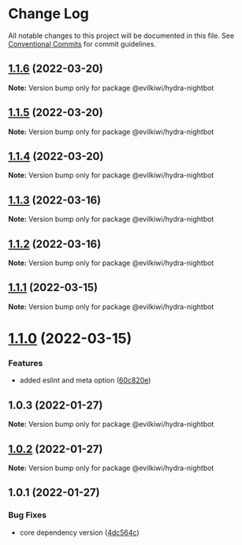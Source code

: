 # Change Log

All notable changes to this project will be documented in this file.
See [Conventional Commits](https://conventionalcommits.org) for commit guidelines.

## [1.1.6](https://github.com/evilkiwi/hydra/compare/@evilkiwi/hydra-nightbot@1.1.5...@evilkiwi/hydra-nightbot@1.1.6) (2022-03-20)

**Note:** Version bump only for package @evilkiwi/hydra-nightbot





## [1.1.5](https://github.com/evilkiwi/hydra/compare/@evilkiwi/hydra-nightbot@1.1.4...@evilkiwi/hydra-nightbot@1.1.5) (2022-03-20)

**Note:** Version bump only for package @evilkiwi/hydra-nightbot





## [1.1.4](https://github.com/evilkiwi/hydra/compare/@evilkiwi/hydra-nightbot@1.1.3...@evilkiwi/hydra-nightbot@1.1.4) (2022-03-20)

**Note:** Version bump only for package @evilkiwi/hydra-nightbot





## [1.1.3](https://github.com/evilkiwi/hydra/compare/@evilkiwi/hydra-nightbot@1.1.2...@evilkiwi/hydra-nightbot@1.1.3) (2022-03-16)

**Note:** Version bump only for package @evilkiwi/hydra-nightbot





## [1.1.2](https://github.com/evilkiwi/hydra/compare/@evilkiwi/hydra-nightbot@1.1.1...@evilkiwi/hydra-nightbot@1.1.2) (2022-03-16)

**Note:** Version bump only for package @evilkiwi/hydra-nightbot





## [1.1.1](https://github.com/evilkiwi/hydra/compare/@evilkiwi/hydra-nightbot@1.1.0...@evilkiwi/hydra-nightbot@1.1.1) (2022-03-15)

**Note:** Version bump only for package @evilkiwi/hydra-nightbot





# [1.1.0](https://github.com/evilkiwi/hydra/compare/@evilkiwi/hydra-nightbot@1.0.3...@evilkiwi/hydra-nightbot@1.1.0) (2022-03-15)


### Features

* added eslint and meta option ([60c820e](https://github.com/evilkiwi/hydra/commit/60c820e6c53250cdf3d35925a269e2142e2e89cf))





## 1.0.3 (2022-01-27)

**Note:** Version bump only for package @evilkiwi/hydra-nightbot





## [1.0.2](https://github.com/evilkiwi/hydra/compare/@evilkiwi/hydra-nightbot@1.0.1...@evilkiwi/hydra-nightbot@1.0.2) (2022-01-27)

**Note:** Version bump only for package @evilkiwi/hydra-nightbot





## 1.0.1 (2022-01-27)


### Bug Fixes

* core dependency version ([4dc564c](https://github.com/evilkiwi/hydra/commit/4dc564cbff42c3780f0b32d1867a7dce97b27a28))
